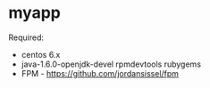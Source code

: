 # myapp
Required:
- centos 6.x 
- java-1.6.0-openjdk-devel rpmdevtools rubygems
- FPM - https://github.com/jordansissel/fpm
